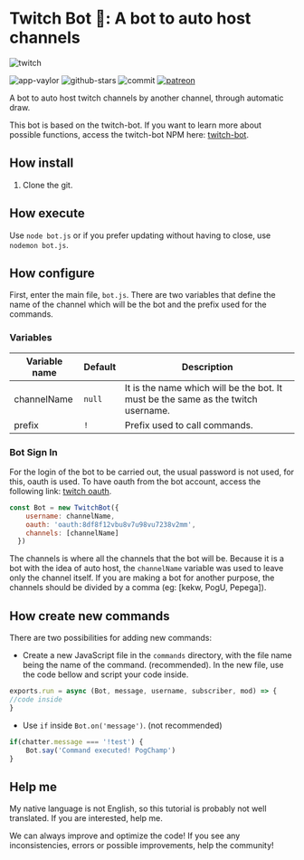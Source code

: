 # Twitch Bot 🤖: A bot to auto host channels

![twitch]

![app-vaylor][app]  ![github-stars][stars] ![commit][last-commit] [![patreon][patreon]](https://www.patreon.com/bePatron?u=19783035)

A bot to auto host twitch channels by another channel, through automatic draw.

This bot is based on the twitch-bot. If you want to learn more about possible functions, access the twitch-bot NPM here: [twitch-bot].

## How install

1. Clone the git.

## How execute

Use `node bot.js` or if you prefer updating without having to close, use `nodemon bot.js`.

## How configure

First, enter the main file, `bot.js`. There are two variables that define the name of the channel which will be the bot and the prefix used for the commands.

### Variables

Variable name | Default | Description
---|---|---|
channelName | `null` | It is the name which will be the bot. It must be the same as the twitch username.
prefix | `!` | Prefix used to call commands.

### Bot Sign In

For the login of the bot to be carried out, the usual password is not used, for this, oauth is used. To have oauth from the bot account, access the following link: [twitch oauth].

```javascript
const Bot = new TwitchBot({
    username: channelName,
    oauth: 'oauth:8df8f12vbu8v7u98vu7238v2mm',
    channels: [channelName]
  })
```

The channels is where all the channels that the bot will be. Because it is a bot with the idea of auto host, the `channelName` variable was used to leave only the channel itself. If you are making a bot for another purpose, the channels should be divided by a comma (eg: [kekw, PogU, Pepega]).

## How create new commands

There are two possibilities for adding new commands:

* Create a new JavaScript file in the `commands` directory, with the file name being the name of the command. (recommended). In the new file, use the code bellow and script your code inside.

```javascript
exports.run = async (Bot, message, username, subscriber, mod) => {
//code inside
}
```

* Use `if` inside `Bot.on('message')`. (not recommended)

```javascript
if(chatter.message === '!test') {
    Bot.say('Command executed! PogChamp')
}
```
## Help me

My native language is not English, so this tutorial is probably not well translated. If you are interested, help me.

We can always improve and optimize the code! If you see any inconsistencies, errors or possible improvements, help the community!

[app]: https://img.shields.io/appveyor/ci/mekpower/twitchHost-bot/master
[stars]: https://img.shields.io/github/stars/mekpower/twitchHost-bot?style=social
[twitch oauth]: https://twitchapps.com/tmi/
[last-commit]: https://img.shields.io/github/last-commit/mekpower/twitchHost-bot
[twitch-bot]: https://www.npmjs.com/package/twitch-bot
[twitch]:https://upload.wikimedia.org/wikipedia/commons/c/c6/Twitch_logo_%28wordmark_only%29.svg
[patreon]:https://img.shields.io/badge/patreon-donate-green.svg